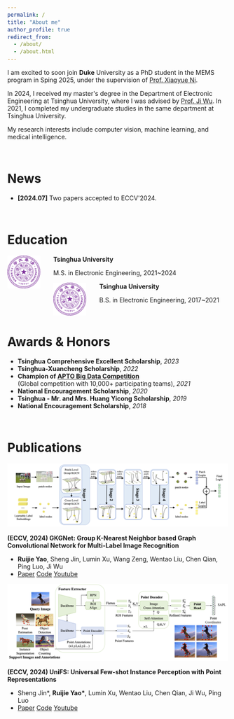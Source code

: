 ```yaml
---
permalink: /
title: "About me"
author_profile: true
redirect_from: 
  - /about/
  - /about.html
---
```


I am excited to soon join **Duke** University as a PhD student in 
the MEMS program in Sping 2025, 
under the supervision of [Prof. Xiaoyue Ni](https://pratt.duke.edu/people/xiaoyue-ni).

In 2024, I received my master's degree in the Department of Electronic Engineering at Tsinghua University, where I was advised by [Prof. Ji Wu](https://www.ee.tsinghua.edu.cn/en/info/1064/1273.htm). In 2021, I completed my undergraduate studies in the same department at Tsinghua University.

My research interests include computer vision, 
machine learning, and medical intelligence.

 <br>

# News

- **[2024.07]** Two papers accepted to ECCV'2024.

 <br>

# Education

<img src="images/Tsinghua_University_Logo.svg.png" alt="Tsinghua University Logo" width="75" style="float: left; margin-right: 30px;"> **Tsinghua University**
  
M.S. in Electronic Engineering, 2021~2024

<img src="images/Tsinghua_University_Logo.svg.png" alt="Tsinghua University Logo" width="75" style="float: left; margin-right: 30px;"> **Tsinghua University**

B.S. in Electronic Engineering, 2017~2021

 <br>

# Awards & Honors

- **Tsinghua Comprehensive Excellent Scholarship**, *2023*
- **Tsinghua-Xuancheng Scholarship**, *2022*
- **Champion of [APTO Big Data Competition](https://tianchi.aliyun.com/competition/entrance/531929/information?lang=en-us)**  
  (Global competition with 10,000+ participating teams), *2021*
- **National Encouragement Scholarship**, *2020*
- **Tsinghua - Mr. and Mrs. Huang Yicong Scholarship**, *2019*
- **National Encouragement Scholarship**, *2018*

 <br>

# Publications
<img src="images/gkgnet_arch.png"
width="600" style="float: center; margin-right: 30px;"> 

**(ECCV, 2024) GKGNet: Group K-Nearest Neighbor based Graph Convolutional Network for Multi-Label Image Recognition** 
  - **Ruijie Yao**, Sheng Jin, Lumin Xu, Wang Zeng, Wentao Liu, Chen Qian, Ping Luo, Ji Wu
  - [Paper](https://arxiv.org/pdf/2308.14378)  [Code](https://github.com/jin-s13/UniFS) [Youtube](https://www.youtube.com/watch?v=oRIfIU0afgE)


<img src="images/unifs_arch.png"
width="600" style="float: center; margin-right: 30px;"> 

**(ECCV, 2024) UniFS: Universal Few-shot Instance Perception with Point Representations**
  - Sheng Jin\*, **Ruijie Yao\***, Lumin Xu, Wentao Liu, Chen Qian, Ji Wu, Ping Luo
  - [Paper](https://arxiv.org/abs/2404.19401)  [Code](https://github.com/jin-s13/UniFS) [Youtube](https://www.youtube.com/watch?v=f1rI7ym5tSs&list=LL)
